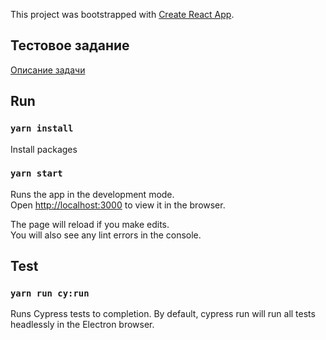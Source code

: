This project was bootstrapped with [Create React App](https://github.com/facebook/create-react-app).

## Тестовое задание

[Описание задачи](https://dl.funbox.ru/qt-js.pdf)

## Run

### `yarn install`

Install packages

### `yarn start`

Runs the app in the development mode.<br />
Open [http://localhost:3000](http://localhost:3000) to view it in the browser.

The page will reload if you make edits.<br />
You will also see any lint errors in the console.

## Test

### `yarn run cy:run`

Runs Cypress tests to completion. By default, cypress run will run all tests headlessly in the Electron browser.
